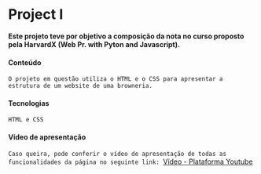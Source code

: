 # Project I

**Este projeto teve por objetivo a composição da nota no curso proposto pela HarvardX (Web Pr. with Pyton and Javascript).**

#### Conteúdo

``O projeto em questão utiliza o HTML e o CSS para apresentar a estrutura de um website de uma browneria.``

#### Tecnologias 
``HTML e CSS``

#### Vídeo de apresentação
``Caso queira, pode conferir o vídeo de apresentação de todas as funcionalidades da página no seguinte link: ``[Vídeo - Plataforma Youtube](https://www.youtube.com/watch?v=xyBwRZqSNTs)

